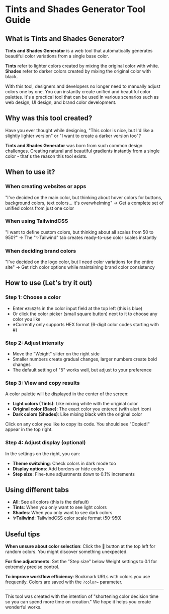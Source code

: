 # Tints and Shades Generator Tool Guide

## What is Tints and Shades Generator?

**Tints and Shades Generator** is a web tool that automatically generates beautiful color variations from a single base color.

**Tints** refer to lighter colors created by mixing the original color with white. **Shades** refer to darker colors created by mixing the original color with black.

With this tool, designers and developers no longer need to manually adjust colors one by one. You can instantly create unified and beautiful color palettes. It's a practical tool that can be used in various scenarios such as web design, UI design, and brand color development.

## Why was this tool created?

Have you ever thought while designing, "This color is nice, but I'd like a slightly lighter version" or "I want to create a darker version too"?

**Tints and Shades Generator** was born from such common design challenges. Creating natural and beautiful gradients instantly from a single color - that's the reason this tool exists.

## When to use it?

### When creating websites or apps

"I've decided on the main color, but thinking about hover colors for buttons, background colors, text colors... it's overwhelming"
→ Get a complete set of unified colors from just one color

### When using TailwindCSS

"I want to define custom colors, but thinking about all scales from 50 to 950?"
→ The "✨Tailwind" tab creates ready-to-use color scales instantly

### When deciding brand colors

"I've decided on the logo color, but I need color variations for the entire site"
→ Get rich color options while maintaining brand color consistency

## How to use (Let's try it out)

### Step 1: Choose a color

- Enter `#3b82f6` in the color input field at the top left (this is blue)
- Or click the color picker (small square button) next to it to choose any color you like
- ※Currently only supports HEX format (6-digit color codes starting with #)

### Step 2: Adjust intensity

- Move the "Weight" slider on the right side
- Smaller numbers create gradual changes, larger numbers create bold changes
- The default setting of "5" works well, but adjust to your preference

### Step 3: View and copy results

A color palette will be displayed in the center of the screen:

- **Light colors (Tints)**: Like mixing white with the original color
- **Original color (Base)**: The exact color you entered (with alert icon)
- **Dark colors (Shades)**: Like mixing black with the original color

Click on any color you like to copy its code. You should see "Copied!" appear in the top right.

### Step 4: Adjust display (optional)

In the settings on the right, you can:

- **Theme switching**: Check colors in dark mode too
- **Display options**: Add borders or hide codes
- **Step size**: Fine-tune adjustments down to 0.1% increments

## Using different tabs

- **All**: See all colors (this is the default)
- **Tints**: When you only want to see light colors
- **Shades**: When you only want to see dark colors
- **✨Tailwind**: TailwindCSS color scale format (50-950)

## Useful tips

**When unsure about color selection**: Click the 🔄 button at the top left for random colors. You might discover something unexpected.

**For fine adjustments**: Set the "Step size" below Weight settings to 0.1 for extremely precise control.

**To improve workflow efficiency**: Bookmark URLs with colors you use frequently. Colors are saved with the `?color=` parameter.

---

This tool was created with the intention of "shortening color decision time so you can spend more time on creation." We hope it helps you create wonderful works.
